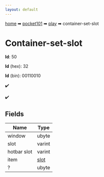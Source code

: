 ```yaml
---
layout: default
---
```


[home](/) ➡ [pocket101](/protocol/pocket101) ➡ [play](/protocol/pocket101/play) ➡ container-set-slot

# Container-set-slot

**Id**: 50

**Id** (hex): 32

**Id** (bin): 00110010

✔️

✔️

## Fields

Name | Type
---|---
window | ubyte
slot | varint
hotbar slot | varint
item | [slot](/protocol/pocket101/types/slot)
? | ubyte


